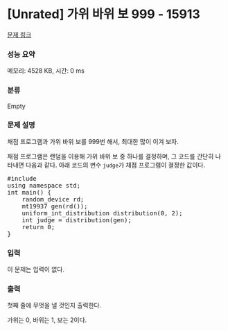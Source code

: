 # [Unrated] 가위 바위 보 999 - 15913 

[문제 링크](https://www.acmicpc.net/problem/15913) 

### 성능 요약

메모리: 4528 KB, 시간: 0 ms

### 분류

Empty

### 문제 설명

<p>채점 프로그램과 가위 바위 보를 999번 해서, 최대한 많이 이겨 보자.</p>

<p>채점 프로그램은 랜덤을 이용해 가위 바위 보 중 하나를 결정하며, 그 코드를 간단히 나타내면 다음과 같다. 아래 코드의 변수 <code>judge</code>가 채점 프로그램이 결정한 값이다.</p>

<pre class="brush:c++; toolbar:false;">#include <random>
using namespace std;
int main() {
    random_device rd;
    mt19937 gen(rd());
    uniform_int_distribution<int> distribution(0, 2);
    int judge = distribution(gen);
    return 0;
} </pre>

### 입력 

 <p>이 문제는 입력이 없다.</p>

### 출력 

 <p>첫째 줄에 무엇을 낼 것인지 출력한다.</p>

<p>가위는 0, 바위는 1, 보는 2이다.</p>

